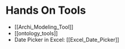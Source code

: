 # Hands On Tools

- [[Archi_Modeling_Tool]]
- [[ontology_tools]]
- Date Picker in Excel: [[Excel_Date_Picker]]